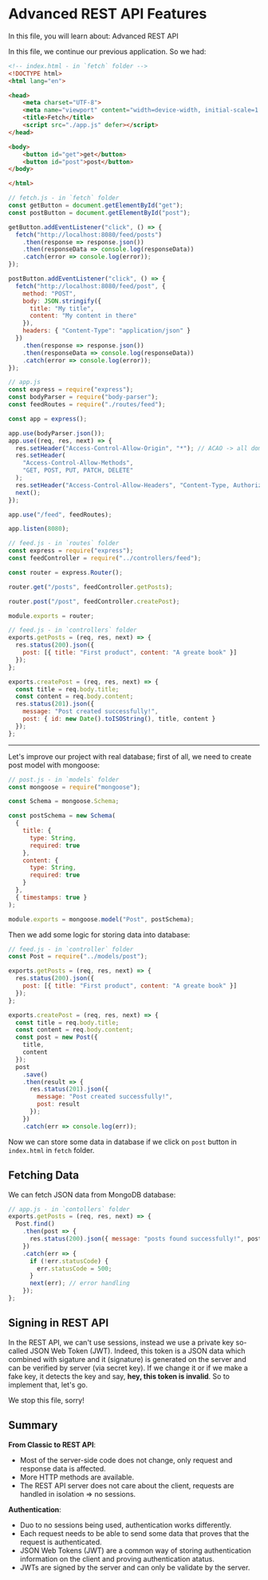# Advanced REST API Features

In this file, you will learn about: Advanced REST API

In this file, we continue our previous application. So we had:

```html
<!-- index.html - in `fetch` folder -->
<!DOCTYPE html>
<html lang="en">

<head>
    <meta charset="UTF-8">
    <meta name="viewport" content="width=device-width, initial-scale=1.0">
    <title>Fetch</title>
    <script src="./app.js" defer></script>
</head>

<body>
    <button id="get">get</button>
    <button id="post">post</button>
</body>

</html>
```

```js
// fetch.js - in `fetch` folder
const getButton = document.getElementById("get");
const postButton = document.getElementById("post");

getButton.addEventListener("click", () => {
  fetch("http://localhost:8080/feed/posts")
    .then(response => response.json())
    .then(responseData => console.log(responseData))
    .catch(error => console.log(error));
});

postButton.addEventListener("click", () => {
  fetch("http://localhost:8080/feed/post", {
    method: "POST",
    body: JSON.stringify({
      title: "My title",
      content: "My content in there"
    }),
    headers: { "Content-Type": "application/json" }
  })
    .then(response => response.json())
    .then(responseData => console.log(responseData))
    .catch(error => console.log(error));
});
```

```js
// app.js
const express = require("express");
const bodyParser = require("body-parser");
const feedRoutes = require("./routes/feed");

const app = express();

app.use(bodyParser.json());
app.use((req, res, next) => {
  res.setHeader("Access-Control-Allow-Origin", "*"); // ACAO -> all domains can access our server
  res.setHeader(
    "Access-Control-Allow-Methods",
    "GET, POST, PUT, PATCH, DELETE"
  );
  res.setHeader("Access-Control-Allow-Headers", "Content-Type, Authorization");
  next();
});

app.use("/feed", feedRoutes);

app.listen(8080);
```

```js
// feed.js - in `routes` folder
const express = require("express");
const feedController = require("../controllers/feed");

const router = express.Router();

router.get("/posts", feedController.getPosts);

router.post("/post", feedController.createPost);

module.exports = router;
```

```js
// feed.js - in `controllers` folder
exports.getPosts = (req, res, next) => {
  res.status(200).json({
    post: [{ title: "First product", content: "A greate book" }]
  });
};

exports.createPost = (req, res, next) => {
  const title = req.body.title;
  const content = req.body.content;
  res.status(201).json({
    message: "Post created successfully!",
    post: { id: new Date().toISOString(), title, content }
  });
};
```

---

Let's improve our project with real database; first of all, we need to create post model with mongoose:

```js
// post.js - in `models` folder
const mongoose = require("mongoose");

const Schema = mongoose.Schema;

const postSchema = new Schema(
  {
    title: {
      type: String,
      required: true
    },
    content: {
      type: String,
      required: true
    }
  },
  { timestamps: true }
);

module.exports = mongoose.model("Post", postSchema);
```

Then we add some logic for storing data into database:

```js
// feed.js - in `controller` folder
const Post = require("../models/post");

exports.getPosts = (req, res, next) => {
  res.status(200).json({
    post: [{ title: "First product", content: "A greate book" }]
  });
};

exports.createPost = (req, res, next) => {
  const title = req.body.title;
  const content = req.body.content;
  const post = new Post({
    title,
    content
  });
  post
    .save()
    .then(result => {
      res.status(201).json({
        message: "Post created successfully!",
        post: result
      });
    })
    .catch(err => console.log(err));
```

Now we can store some data in database if we click on `post` button in `index.html` in `fetch` folder.

## Fetching Data

We can fetch JSON data from MongoDB database:

```js
// app.js - in `contollers` folder
exports.getPosts = (req, res, next) => {
  Post.find()
    .then(post => {
      res.status(200).json({ message: "posts found successfully!", post });
    })
    .catch(err => {
      if (!err.statusCode) {
        err.statusCode = 500;
      }
      next(err); // error handling
    });
};
```

## Signing in REST API

In the REST API, we can't use sessions, instead we use a private key so-called JSON Web Token (JWT). Indeed, this token is a JSON data which combined with sigature and it (signature) is generated on the server and can be verified by server (via secret key). If we change it or if we make a fake key, it detects the key and say, **hey, this token is invalid**. So to implement that, let's go.

We stop this file, sorry!

## Summary

**From Classic to REST API**:

- Most of the server-side code does not change, only request and response data is affected.
- More HTTP methods are available.
- The REST API server does not care about the client, requests are handled in isolation => no sessions.

**Authentication**:

- Duo to no sessions being used, authentication works differently.
- Each request needs to be able to send some data that proves that the request is authenticated.
- JSON Web Tokens (JWT) are a common way of storing authentication information on the client and proving authentication atatus.
- JWTs are signed by the server and can only be validate by the server.
